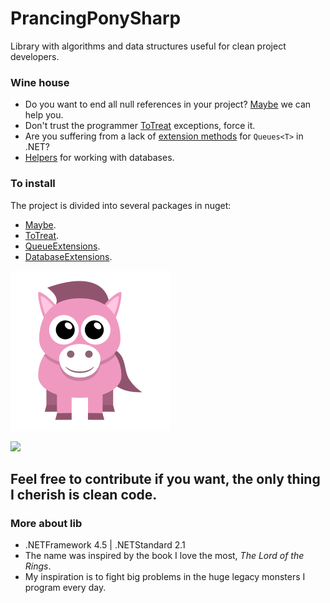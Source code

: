 # PrancingPonySharp
 Library with algorithms and data structures useful for clean project developers.
 
 ### Wine house
 * Do you want to end all null references in your project? [Maybe](PrancingPonySharp.Maybe/README.md) we can help you.
 * Don't trust the programmer [ToTreat](PrancingPonySharp.ToTreat/README.md) exceptions, force it.
 * Are you suffering from a lack of [extension methods](PrancingPonySharp.QueueExtensions/README.md) for `Queues<T>` in .NET?
 * [Helpers](PrancingPonySharp.DatabaseExtensions/README.md) for working with databases.

### To install
The project is divided into several packages in nuget: 
* [Maybe](https://www.nuget.org/packages/PrancingPonySharp.Maybe).
* [ToTreat](https://www.nuget.org/packages/PrancingPonySharp.ToTreat).
* [QueueExtensions](https://www.nuget.org/packages/PrancingPonySharp.QueueExtensions).
* [DatabaseExtensions](https://www.nuget.org/packages/PrancingPonySharp.DatabaseExtensions).

![pony](PrancingPonySharp.Maybe/Images/pony-icon.png)

<a href="https://www.nuget.org/packages?q=PrancingPonySharp"> <img src="https://img.shields.io/badge/NuGet-004880?style=for-the-badge&logo=nuget&logoColor=white" /> </a> 
## Feel free to contribute if you want, the only thing I cherish is clean code.

### More about lib
* .NETFramework 4.5 | .NETStandard 2.1
* The name was inspired by the book I love the most, _The Lord of the Rings_.      
* My inspiration is to fight big problems in the huge legacy monsters I program every day.     
